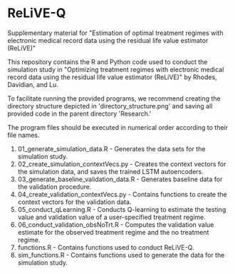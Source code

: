 # ReLiVE-Q
Supplementary material for "Estimation of optimal treatment regimes with electronic medical record data using the residual life value estimator (ReLiVE)"

This repository contains the R and Python code used to conduct the simulation study in "Optimizing treatment regimes with electronic medical record data using the residual life value estimator (ReLiVE)" by Rhodes, Davidian, and Lu.

To facilitate running the provided programs, we recommend creating the directory structure depicted in 'directory_structure.png' and saving all provided code in the parent directory 'Research.'

The program files should be executed in numerical order according to their file names. 

1) 01_generate_simulation_data.R - Generates the data sets for the simulation study.
2) 02_create_simulation_contextVecs.py - Creates the context vectors for the simulation data, and saves the trained LSTM autoencoders.
3) 03_generate_baseline_validation_data.R - Generates baseline data for the validation procedure.
4) 04_create_validation_contextVecs.py - Contains functions to create the context vectors for the validation data.
5) 05_conduct_qLearning.R - Conducts Q-learning to estimate the testing value and validation value of a user-specified treatment regime. 
6) 06_conduct_validation_obsNoTrt.R - Computes the validation value estimate for the observed treatment regime and the no treatment regime.
7) functions.R - Contains functions used to conduct ReLiVE-Q. 
8) sim_functions.R - Contains functions used to generate the data for the simulation study. 
